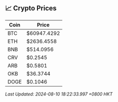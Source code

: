 ## 📈 Crypto Prices

| Coin | Price |
| ---- | ----- |
| BTC | $60947.4292 |
| ETH | $2636.4558 |
| BNB | $514.0956 |
| CRV | $0.2545 |
| ARB | $0.5801 |
| OKB | $36.3744 |
| DOGE | $0.1046 |

_Last Updated: 2024-08-10 18:22:33.997 +0800 HKT_